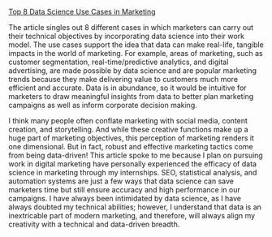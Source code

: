 [Top 8 Data Science Use Cases in Marketing](https://www.kdnuggets.com/2019/11/top-8-data-science-use-cases-marketing.html)

The article singles out 8 different cases in which marketers can carry out their technical objectives by incorporating data science into their work model. The use cases support the idea that data can make real-life, tangible impacts in the world of marketing. For example, areas of marketing, such as customer segmentation, real-time/predictive analytics, and digital advertising, are made possible by data science and are popular marketing trends because they make delivering value to customers much more efficient and accurate. Data is in abundance, so it would be intuitive for marketers to draw meaningful insights from data to better plan marketing campaigns as well as inform corporate decision making.

I think many people often conflate marketing with social media, content creation, and storytelling. And while these creative functions make up a huge part of marketing objectives, this perception of marketing renders it one dimensional. But in fact, robust and effective marketing tactics come from being data-driven! This article spoke to me because I plan on pursuing work in digital marketing have personally experienced the efficacy of data science in marketing through my internships. SEO, statistical analysis, and automation systems are just a few ways that data science can save marketers time but still ensure accuracy and high performance in our campaigns. I have always been intimidated by data science, as I have always doubted my technical abilities; however, I understand that data is an inextricable part of modern marketing, and therefore, will always align my creativity with a technical and data-driven breadth.
